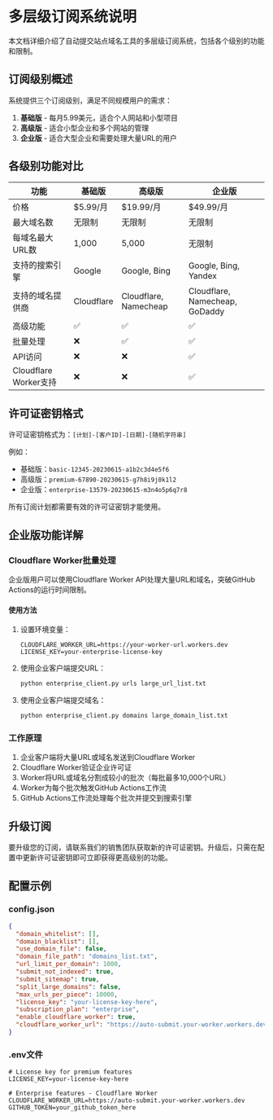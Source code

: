 # 多层级订阅系统说明

本文档详细介绍了自动提交站点域名工具的多层级订阅系统，包括各个级别的功能和限制。

## 订阅级别概述

系统提供三个订阅级别，满足不同规模用户的需求：

1. **基础版** - 每月5.99美元，适合个人网站和小型项目
2. **高级版** - 适合小型企业和多个网站的管理
3. **企业版** - 适合大型企业和需要处理大量URL的用户

## 各级别功能对比

| 功能 | 基础版 | 高级版 | 企业版 |
|------|-------|--------|--------|
| 价格 | $5.99/月 | $19.99/月 | $49.99/月 |
| 最大域名数 | 无限制 | 无限制 | 无限制 |
| 每域名最大URL数 | 1,000 | 5,000 | 无限制 |
| 支持的搜索引擎 | Google | Google, Bing | Google, Bing, Yandex |
| 支持的域名提供商 | Cloudflare | Cloudflare, Namecheap | Cloudflare, Namecheap, GoDaddy |
| 高级功能 | ✅ | ✅ | ✅ |
| 批量处理 | ❌ | ✅ | ✅ |
| API访问 | ❌ | ❌ | ✅ |
| Cloudflare Worker支持 | ❌ | ❌ | ✅ |

## 许可证密钥格式

许可证密钥格式为：`[计划]-[客户ID]-[日期]-[随机字符串]`

例如：
- 基础版：`basic-12345-20230615-a1b2c3d4e5f6`
- 高级版：`premium-67890-20230615-g7h8i9j0k1l2`
- 企业版：`enterprise-13579-20230615-m3n4o5p6q7r8`

所有订阅计划都需要有效的许可证密钥才能使用。

## 企业版功能详解

### Cloudflare Worker批量处理

企业版用户可以使用Cloudflare Worker API处理大量URL和域名，突破GitHub Actions的运行时间限制。

#### 使用方法

1. 设置环境变量：
   ```
   CLOUDFLARE_WORKER_URL=https://your-worker-url.workers.dev
   LICENSE_KEY=your-enterprise-license-key
   ```

2. 使用企业客户端提交URL：
   ```bash
   python enterprise_client.py urls large_url_list.txt
   ```

3. 使用企业客户端提交域名：
   ```bash
   python enterprise_client.py domains large_domain_list.txt
   ```

### 工作原理

1. 企业客户端将大量URL或域名发送到Cloudflare Worker
2. Cloudflare Worker验证企业许可证
3. Worker将URL或域名分割成较小的批次（每批最多10,000个URL）
4. Worker为每个批次触发GitHub Actions工作流
5. GitHub Actions工作流处理每个批次并提交到搜索引擎

## 升级订阅

要升级您的订阅，请联系我们的销售团队获取新的许可证密钥。升级后，只需在配置中更新许可证密钥即可立即获得更高级别的功能。

## 配置示例

### config.json

```json
{
  "domain_whitelist": [],
  "domain_blacklist": [],
  "use_domain_file": false,
  "domain_file_path": "domains_list.txt",
  "url_limit_per_domain": 1000,
  "submit_not_indexed": true,
  "submit_sitemap": true,
  "split_large_domains": false,
  "max_urls_per_piece": 10000,
  "license_key": "your-license-key-here",
  "subscription_plan": "enterprise",
  "enable_cloudflare_worker": true,
  "cloudflare_worker_url": "https://auto-submit.your-worker.workers.dev"
}
```

### .env文件

```
# License key for premium features
LICENSE_KEY=your-license-key-here

# Enterprise features - Cloudflare Worker
CLOUDFLARE_WORKER_URL=https://auto-submit.your-worker.workers.dev
GITHUB_TOKEN=your_github_token_here
```